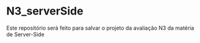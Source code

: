 # N3_serverSide
Este repositório será feito para salvar o projeto da avaliação N3 da matéria de Server-Side
